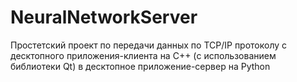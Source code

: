 # NeuralNetworkServer

Простетский проект по передачи данных по TCP/IP протоколу с десктопного приложения-клиента на C++ (с использованием библиотеки Qt) в десктопное приложение-сервер на Python  

